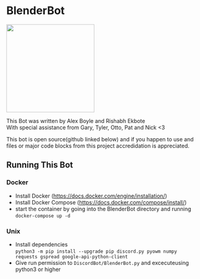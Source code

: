 
# BlenderBot  
<img src="http://i.imgur.com/5fBK3NV.jpg" width="230"/>  

  This Bot was written by Alex Boyle and Rishabh Ekbote  
With special assistance from Gary, Tyler, Otto, Pat and Nick <3

  This bot is open source(github linked below) and if you happen to use and files or major code blocks from this project accredidation is appreciated.  
## Running This Bot
### Docker  
- Install Docker (https://docs.docker.com/engine/installation/)
- Install Docker Compose (https://docs.docker.com/compose/install/)  
- start the container by going into the BlenderBot directory and running 
`docker-compose up -d`  
### Unix
- Install dependencies  
`python3 -m pip install --upgrade pip discord.py pyowm numpy requests gspread google-api-python-client`  
- Give run permission to `DiscordBot/BlenderBot.py` and excecuteusing python3 or higher  
